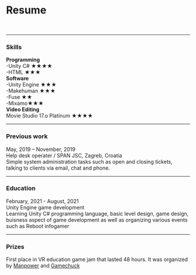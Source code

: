 # Resume
<br>

---

### Skills

<b>Programming</b>
  <br>
  -Unity C# &#9733;&#9733;&#9733;&#9733;
  <br>
  -HTML &#9733;&#9733;&#9733;
  <br>
  <b>Software</b>
  <br>
  -Unity Engine &#9733;&#9733;&#9733;
  <br>
  -Makehuman &#9733;&#9733;&#9733;
  <br>
  -Fuse &#9733;&#9733;
  <br>
  -Mixamo&#9733;&#9733;&#9733;
  <br>
  <b>Video Editing</b>
  <br>
  Movie Studio 17.o Platinum &#9733;&#9733;&#9733;&#9733;
  <br>
  
  ---

### Previous work

May, 2019 – November, 2019<br>
Help desk operater / SPAN JSC, Zagreb, Croatia<br>
Simple system administration tasks such as open and closing tickets, talking to clients via email, chat and phone.
<br>

---

### Education
February, 2021 - August, 2021<br>
Unity Engine game development<br>
Learning Unity C# programming language, basic level design, game design, buisness aspect of game development as well as organizing various events such as Reboot infogamer
<br>

---

### Prizes
First place in VR education game jam that lasted 48 hours. It was organized by <a href="
https://manpower.hr/news/new-post-1623069771">Manpower</a> and <a href="https://game-chuck.com/">Gamechuck</a>
